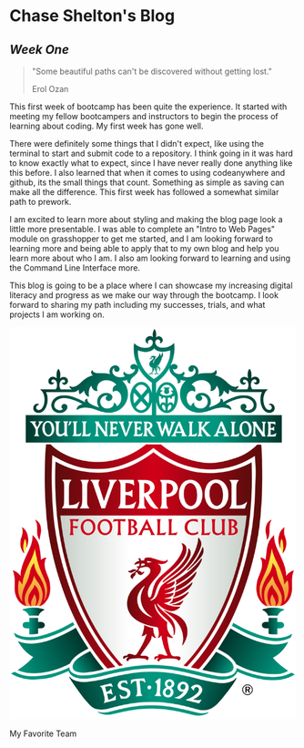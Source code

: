 # **Chase Shelton's Blog**

## *Week One*

> "Some beautiful paths can't be discovered without getting lost."
>
>Erol Ozan

This first week of bootcamp has been quite the experience. It started with meeting my fellow bootcampers and instructors to begin the process of learning about coding. My first week has gone well. 

There were definitely some things that I didn't expect, like using the terminal to start and submit code to a repository. I think going in it was hard to know exactly what to expect, since I have never really done anything like this before. I also learned that when it comes to using codeanywhere and github, its the small things that count. Something as simple as saving can make all the difference. This first week has followed a somewhat similar path to prework.

I am excited to learn more about styling and making the blog page look a little more presentable. I was able to complete an "Intro to Web Pages" module on grasshopper to get me started, and I am looking forward to learning more and being able to apply that to my own blog and help you learn more about who I am. I also am looking forward to learning and using the Command Line Interface more. 

This blog is going to be a place where I can showcase my increasing digital literacy and progress as we make our way through the bootcamp. I look forward to sharing my path including my successes, trials, and what projects I am working on.

![My Favorite Team](/img/lfc.png)

My Favorite Team